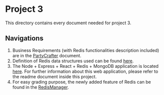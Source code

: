 # Project 3

This directory contains every document needed for project 3.

## Navigations
1. Business Requirements (with Redis functionalities description included) are in the [PartyCrafter](./PartyCrafter_Database%20Design.pdf) document.
2. Definition of Redis data structures used can be found [here](./RedisDesign.md).
3. The Node + Express + React + Redis + MongoDB application is located [here](./PartyCrafter_Redis). For further information about this web application, please refer to the readme document inside this project.
4. For easy grading purpose, the newly added feature of Redis can be found in the [RedisManager](./PartyCrafter_Redis/db/redisManager.js).